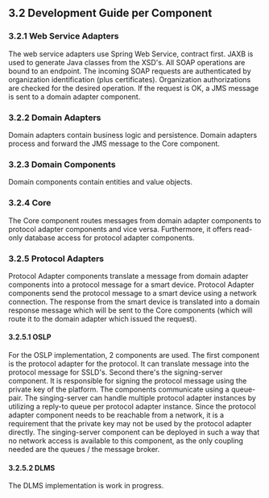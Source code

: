 ## 3.2 Development Guide per Component

### 3.2.1 Web Service Adapters

The web service adapters use Spring Web Service, contract first. JAXB is used to generate Java classes from the XSD's. All SOAP operations are bound to an endpoint. The incoming SOAP requests are authenticated by organization identification (plus certificates). Organization authorizations are checked for the desired operation. If the request is OK, a JMS message is sent to a domain adapter component.

### 3.2.2 Domain Adapters

Domain adapters contain business logic and persistence. Domain adapters process and forward the JMS message to the Core component.

### 3.2.3 Domain Components

Domain components contain entities and value objects.

### 3.2.4 Core

The Core component routes messages from domain adapter components to protocol adapter components and vice versa. Furthermore, it offers read-only database access for protocol adapter components.

### 3.2.5 Protocol Adapters

Protocol Adapter components translate a message from domain adapter components into a protocol message for a smart device. Protocol Adapter components send the protocol message to a smart device using a network connection. The response from the smart device is translated into a domain response message which will be sent to the Core components (which will route it to the domain adapter which issued the request).

#### 3.2.5.1 OSLP

For the OSLP implementation, 2 components are used. The first component is the protocol adapter for the protocol. It can translate message into the protocol message for SSLD's. Second there's the signing-server component. It is responsible for signing the protocol message using the private key of the platform. The components communicate using a queue-pair. The singing-server can handle multiple protocol adapter instances by utilizing a reply-to queue per protocol adapter instance. Since the protocol adapter component needs to be reachable from a network, it is a requirement that the private key may not be used by the protocol adapter directly. The singing-server component  can be deployed in such a way that no network access is available to this component, as the only coupling needed are the queues / the message broker.

#### 3.2.5.2 DLMS

The DLMS implementation is work in progress.